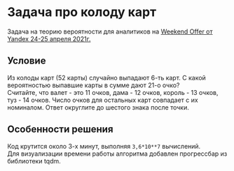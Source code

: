 # Задача про колоду карт  
Задача на теорию вероятности для аналитиков на [Weekend Offer от Yandex 24-25 апреля 2021г.](https://yandex.ru/promo/events/weekend-offer)  
## Условие  
Из колоды карт (52 карты) случайно выпадают 6-ть карт. С какой вероятностью выпавшие карты в сумме дают 21-о очко?  
Считайте, что валет - это 11 очков, дама - 12 очков, король - 13 очков, туз - 14 очков. Число очков для остальных карт совпадает с их номиналом.
Ответ округлите до шестого знака после точки.
## Особенности решения  
Код крутится около 3-х минут, выполняя ```3,6*10**7``` вычислений.  
Для визуализации времени работы алгоритма добавлен прогрессбар из библиотеки tqdm.
